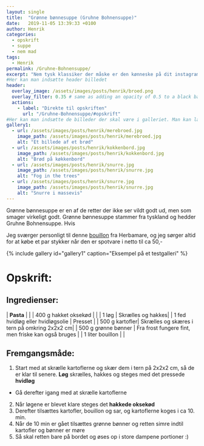```yaml
---
layout: single
title:  "Grønne bønnesuppe (Gruhne Bohnensuppe)"
date:   2019-11-05 13:39:33 +0100
author: Henrik
categories: 
  - opskrift
  - suppe 
  - nem mad
tags: 
  - Henrik
permalink: /Gruhne-Bohnensuppe/
excerpt: "Nem tysk klassiker der måske er den kønneske på dit instagram feed, men smager virkeligt godt"
#Her kan man indsætte header billedet
header:
  overlay_image: /assets/images/posts/henrik/broed.png
  overlay_filter: 0.35 # same as adding an opacity of 0.5 to a black background
  actions:
    - label: "Direkte til opskriften"
      url: "/Gruhne-Bohnensuppe/#opskrift"
#Her kan man indsætte de billeder der skal være i galleriet. Man kan lave flere gallerier hvis man bare kalder dem noget andet
gallery1:
  - url: /assets/images/posts/henrik/merebroed.jpg
    image_path: /assets/images/posts/henrik/merebroed.jpg
    alt: "Et billede af et brød"
  - url: /assets/images/posts/henrik/kokkenbord.jpg
    image_path: /assets/images/posts/henrik/kokkenbord.jpg
    alt: "Brød på køkkenbord"
  - url: /assets/images/posts/henrik/snurre.jpg
    image_path: /assets/images/posts/henrik/snurre.jpg
    alt: "Fog in the trees"  
  - url: /assets/images/posts/henrik/snurre.jpg
    image_path: /assets/images/posts/henrik/snurre.jpg
    alt: "Snurre i massevis"  
---
```

Grønne bønnesuppe er en af de retter der ikke ser vildt godt ud, men som smager virkeligt godt. 
Grønne bønnesuppe stammer fra tyskland og hedder Gruhne Bohnensuppe. Hvis 

Jeg sværger personligt til denne [bouillon][bouillon] fra Herbamare, og jeg sørger altid for at købe et par stykker når den er spotvare i netto til ca 50,-

[//]: # (Her kommer galleriet)

{% include gallery id="gallery1"  caption="Eksempel på et testgalleri" %}


[//]: # (Her starter opskriften hvis man har lavet en længere post ovenfor)
# Opskrift:

## Ingredienser: 

| **Pasta** | |
| 400 g hakket oksekød |  | 
| 1 løg | Skrælles og hakkes| 
| 1 fed hvidløg eller hvidløgsolie | Presset |
| 500 g kartofler| Skrælles og skæres i tern på omkring 2x2x2 cm|
| 500 g grønne bønner | Fra frost fungere fint, men friske kan også bruges |
| 1 liter bouillon | |



## Fremgangsmåde:
1. Start med at skrælle kartoflerne og skær dem i tern på 2x2x2 cm, så de er klar til senere.
**Løg** skrælles, hakkes og steges med det pressede **hvidløg**
  - Gå derefter igang med at skrælle kartoflerne 
2. Når løgene er blevet klare steges det **hakkede oksekød**
3. Derefter tilsættes kartofler, bouillon og sar, og kartoflerne koges i ca 10. min.
4. Når de 10 min er gået tilsættes grønne bønner og retten simre indtil kartofler og bønner er møre
5. Så skal retten bare på bordet og øses op i store dampene portioner :) 





[//]: # (Her kan man lave links der kan bruges i teksten uden at fylde)

[bouillon]: https://www.avogel.dk/shop/products/Herbamare_bouillon.php